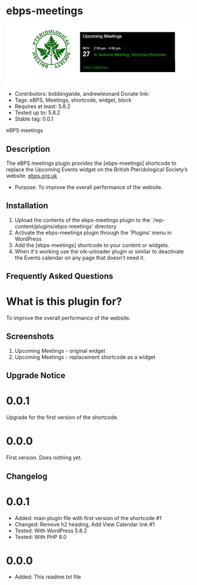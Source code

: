 # ebps-meetings  
![banner](assets/ebps-meetings-banner-772x250.jpg)
* Contributors: bobbingwide, andrewleonard
Donate link:
* Tags: eBPS, Meetings, shortcode, widget, block
* Requires at least: 5.8.2
* Tested up to: 5.8.2
* Stable tag: 0.0.1

eBPS meetings

## Description 
The eBPS meetings plugin provides the [ebps-meetings] shortcode to replace the Upcoming Events widget on the British Pteridological Society’s website. [ebps.org.uk](https://ebps.org.uk)

* Purpose: To improve the overall performance of the website.


## Installation 
1. Upload the contents of the ebps-meetings plugin to the `/wp-content/plugins/ebps-meetings' directory
1. Activate the ebps-meetings plugin through the 'Plugins' menu in WordPress
1. Add the [ebps-meetings] shortcode to your content or widgets.
1. When it's working use the oik-unloader plugin or similar to deactivate the Events calendar on any page that doesn't need it.


## Frequently Asked Questions 

# What is this plugin for? 

To improve the overall performance of the website.


## Screenshots 
1. Upcoming Meetings - original widget
2. Upcoming Meetings - replacement shortcode as a widget

## Upgrade Notice 

# 0.0.1 
Upgrade for the first version of the shortcode.

# 0.0.0 
First version. Does nothing yet.


## Changelog 
# 0.0.1 
* Added: main plugin file with first version of the shortcode #1
* Changed: Remove h2 heading, Add View Calendar link #1
* Tested: With WordPress 5.8.2
* Tested: With PHP 8.0

# 0.0.0 
* Added: This readme.txt file
